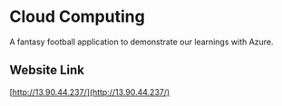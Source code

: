 # Cloud Computing
A fantasy football application to demonstrate our learnings with Azure.

## Website Link
[http://13.90.44.237/](http://13.90.44.237/)